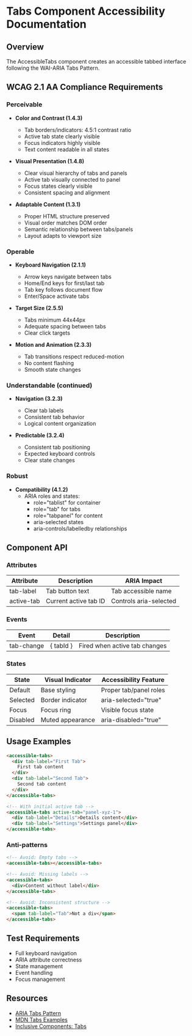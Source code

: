 # Tabs Component Accessibility Documentation

## Overview
The AccessibleTabs component creates an accessible tabbed interface following the WAI-ARIA Tabs Pattern.

## WCAG 2.1 AA Compliance Requirements

### Perceivable
* **Color and Contrast (1.4.3)**
  - Tab borders/indicators: 4.5:1 contrast ratio
  - Active tab state clearly visible
  - Focus indicators highly visible
  - Text content readable in all states

* **Visual Presentation (1.4.8)**
  - Clear visual hierarchy of tabs and panels
  - Active tab visually connected to panel
  - Focus states clearly visible
  - Consistent spacing and alignment

* **Adaptable Content (1.3.1)**
  - Proper HTML structure preserved
  - Visual order matches DOM order
  - Semantic relationship between tabs/panels
  - Layout adapts to viewport size

### Operable
* **Keyboard Navigation (2.1.1)**
  - Arrow keys navigate between tabs
  - Home/End keys for first/last tab
  - Tab key follows document flow
  - Enter/Space activate tabs

* **Target Size (2.5.5)**
  - Tabs minimum 44x44px
  - Adequate spacing between tabs
  - Clear click targets

* **Motion and Animation (2.3.3)**
  - Tab transitions respect reduced-motion
  - No content flashing
  - Smooth state changes

### Understandable (continued)
* **Navigation (3.2.3)**
  - Clear tab labels
  - Consistent tab behavior
  - Logical content organization

* **Predictable (3.2.4)**
  - Consistent tab positioning
  - Expected keyboard controls
  - Clear state changes

### Robust
* **Compatibility (4.1.2)**
  - ARIA roles and states:
    * role="tablist" for container
    * role="tab" for tabs
    * role="tabpanel" for content
    * aria-selected states
    * aria-controls/labelledby relationships

## Component API

### Attributes
| Attribute | Description | ARIA Impact |
|-----------|-------------|-------------|
| tab-label | Tab button text | Tab accessible name |
| active-tab | Current active tab ID | Controls aria-selected |

### Events
| Event | Detail | Description |
|-------|--------|-------------|
| tab-change | { tabId } | Fired when active tab changes |

### States
| State | Visual Indicator | Accessibility Feature |
|-------|-----------------|----------------------|
| Default | Base styling | Proper tab/panel roles |
| Selected | Border indicator | aria-selected="true" |
| Focus | Focus ring | Visible focus state |
| Disabled | Muted appearance | aria-disabled="true" |

## Usage Examples

```html
<accessible-tabs>
  <div tab-label="First Tab">
    First tab content
  </div>
  <div tab-label="Second Tab">
    Second tab content
  </div>
</accessible-tabs>

<!-- With initial active tab -->
<accessible-tabs active-tab="panel-xyz-1">
  <div tab-label="Details">Details content</div>
  <div tab-label="Settings">Settings panel</div>
</accessible-tabs>
```

### Anti-patterns
```html
<!-- Avoid: Empty tabs -->
<accessible-tabs></accessible-tabs>

<!-- Avoid: Missing labels -->
<accessible-tabs>
  <div>Content without label</div>
</accessible-tabs>

<!-- Avoid: Inconsistent structure -->
<accessible-tabs>
  <span tab-label="Tab">Not a div</span>
</accessible-tabs>
```

## Test Requirements
- Full keyboard navigation
- ARIA attribute correctness
- State management
- Event handling
- Focus management

## Resources
- [ARIA Tabs Pattern](https://www.w3.org/WAI/ARIA/apg/patterns/tabpanel/)
- [MDN Tabs Examples](https://developer.mozilla.org/en-US/docs/Web/Accessibility/ARIA/Roles/tabpanel_role)
- [Inclusive Components: Tabs](https://inclusive-components.design)